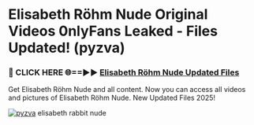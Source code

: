 # Elisabeth Röhm Nude Original Videos 0nlyFans Leaked - Files Updated! (pyzva)

<h3>🔴 CLICK HERE 🌐==►► <a href="https://tinyurl.com/yrmya6cz" rel="nofollow">Elisabeth Röhm Nude Updated Files</a></h3>

Get Elisabeth Röhm Nude and all content. Now you can access all videos and pictures of Elisabeth Röhm Nude. New Updated Files 2025!

[![pyzva](https://i.imgur.com/FMdXYCs.gif)](https://tinyurl.com/yrmya6cz)
elisabeth rabbit nude